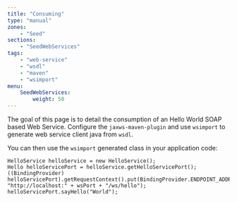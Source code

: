 ```yaml
---
title: "Consuming"
type: "manual"
zones:
    - "Seed"
sections:
    - "SeedWebServices"
tags:
    - "web-service"
    - "wsdl"
    - "maven"
    - "wsimport"
menu:
    SeedWebServices:
        weight: 50
---
```


The goal of this page is to detail the consumption of an Hello World SOAP based Web Service. Configure the `jaxws-maven-plugin`
and use `wsimport` to generate web service client java from `wsdl`.

You can then use the `wsimport` generated class in your application code:

```
HelloService helloService = new HelloService();
Hello helloServicePort = helloService.getHelloServicePort();
((BindingProvider) helloServicePort).getRequestContext().put(BindingProvider.ENDPOINT_ADDRESS_PROPERTY, "http://localhost:" + wsPort + "/ws/hello");
helloServicePort.sayHello("World");
```

